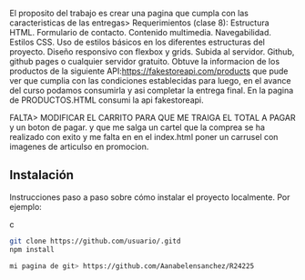 El proposito del trabajo es crear una pagina que cumpla con las caracteristicas de las entregas>
Requerimientos (clase 8):
Estructura HTML.
Formulario de contacto.
Contenido multimedia.
Navegabilidad.
Estilos CSS.
Uso de estilos básicos en los diferentes estructuras del proyecto.
Diseño responsivo con flexbox y grids.
Subida al servidor.
Github, github pages o cualquier servidor gratuito.
Obtuve la informacion de los productos de la siguiente API:https://fakestoreapi.com/products que pude ver que cumplia con las condiciones establecidas para luego, en el avance del curso podamos consumirla y asi completar la entrega final.
En la pagina de PRODUCTOS.HTML consumi la api fakestoreapi.

FALTA> MODIFICAR EL CARRITO PARA QUE ME TRAIGA EL TOTAL A PAGAR  y un boton de pagar. y que me salga un cartel que la comprea se ha realizado con exito
y me falta en en el index.html poner un carrusel con imagenes de articulso en promocion.

## Instalación

Instrucciones paso a paso sobre cómo instalar el proyecto localmente. Por ejemplo:

c
```bash
git clone https://github.com/usuario/.gitd 
npm install

mi pagina de git> https://github.com/Aanabelensanchez/R24225